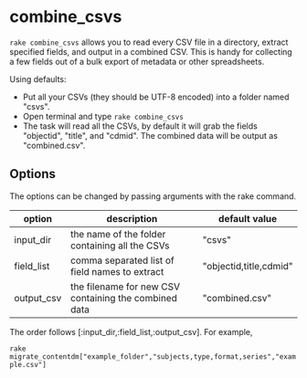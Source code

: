 # combine_csvs

`rake combine_csvs` allows you to read every CSV file in a directory, extract specified fields, and output in a combined CSV.
This is handy for collecting a few fields out of a bulk export of metadata or other spreadsheets.

Using defaults: 

- Put all your CSVs (they should be UTF-8 encoded) into a folder named "csvs".
- Open terminal and type `rake combine_csvs`
- The task will read all the CSVs, by default it will grab the fields "objectid", "title", and "cdmid". The combined data will be output as "combined.csv".

## Options

The options can be changed by passing arguments with the rake command.

| option | description | default value |
| --- | --- | --- |
| input_dir | the name of the folder containing all the CSVs | "csvs" |
| field_list | comma separated list of field names to extract | "objectid,title,cdmid" |
| output_csv | the filename for new CSV containing the combined data | "combined.csv" |


The order follows [:input_dir,:field_list,:output_csv].
For example, 

`rake migrate_contentdm["example_folder","subjects,type,format,series","example.csv"]`
